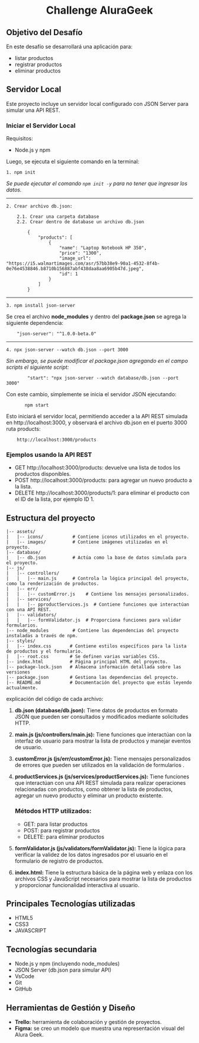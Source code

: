 # <p align="center">Challenge AluraGeek</p>

## Objetivo del Desafío
En este desafío se desarrollará una aplicación para:
* listar productos
* registrar productos
* eliminar productos

## Servidor Local
Este proyecto incluye un servidor local configurado con JSON Server para simular una API REST.

### Iniciar el Servidor Local

Requisitos:
 
* Node.js y npm 

Luego, se ejecuta el siguiente comando en la terminal:

    1. npm init

*Se puede ejecutar el comando `npm init -y` para no tener que ingresar los datos.*

---
    2. Crear archivo db.json:

        2.1. Crear una carpeta database
        2.2. Crear dentro de database un archivo db.json

            {
                "products": [
                    {
                        "name": "Laptop Notebook HP 350",
                        "price": "1300",
                        "image_url": "https://i5.walmartimages.com/asr/57bb38e9-90a1-4532-8f4b-0e76e4538846.b8710b156887abf438daa8aa6905b47d.jpeg",
                        "id": 1
                    }
                ]
            }
---
    3. npm install json-server
Se crea el archivo **node_modules** y dentro del **package.json** se agrega la siguiente dependencia:

        "json-server": "^1.0.0-beta.0"
---
    4. npx json-server --watch db.json --port 3000

*Sin embargo, se puede modificar el package.json agregando en el campo scripts el siguiente script:*

            "start": "npx json-server --watch database/db.json --port 3000"

Con este cambio, simplemente se inicia el servidor JSON ejecutando:

           npm start

Esto iniciará el servidor local, permitiendo acceder a la API REST simulada en http://localhost:3000, y observará el archivo db.json en el puerto 3000 ruta products:

        http://localhost:3000/products

### Ejemplos usando la API REST
* GET http://localhost:3000/products: devuelve una lista de todos los productos disponibles.
* POST http://localhost:3000/products: para agregar un nuevo producto a la lista.
* DELETE http://localhost:3000/products/1: para eliminar el producto con el ID  de la lista, por ejemplo ID 1. 

## Estructura del proyecto
    |-- assets/
    |   |-- icons/           # Contiene iconos utilizados en el proyecto.
    |   |-- images/          # Contiene imágenes utilizadas en el proyecto.
    |-- database/
    |   |-- db.json          # Actúa como la base de datos simulada para el proyecto.
    |-- js/
    |   |-- controllers/     
    |   |   |-- main.js      # Controla la lógica principal del proyecto, como la renderización de productos.
    |   |-- err/     
    |   |   |-- customError.js    # Contiene los mensajes personalizados.
    |   |-- services/
    |   |   |-- pproductServices.js  # Contiene funciones que interactúan con una API REST.
    |   |-- validators/      
    |   |   |-- formValidator.js  # Proporciona funciones para validar formularios.
    |-- node_modules         # Contiene las dependencias del proyecto instaladas a través de npm.
    |-- styles/
    |   |-- index.css       # Contiene estilos específicos para la lista de productos y el formulario.
    |   |-- root.css        # Se definen varias variables CSS.
    |-- index.html          # Página principal HTML del proyecto.
    |-- package-lock.json   # Almacena información detallada sobre las versiones
    |-- package.json        # Gestiona las dependencias del proyecto. 
    |-- README.md           # Documentación del proyecto que estás leyendo actualmente.
    
explicación del código de cada archivo:

1. **db.json (database/db.json):** Tiene datos de productos en formato JSON que pueden ser consultados y modificados mediante solicitudes HTTP.

2. **main.js (js/controllers/main.js):** Tiene funciones que interactúan con la interfaz de usuario para mostrar la lista de productos y manejar eventos de usuario.

3. **customError.js (js/err/customError.js):** Tiene mensajes personalizados de errores que pueden ser utilizados en la validación de formularios .

4. **productServices.js (js/services/productServices.js):** Tiene funciones que interactúan con una API REST simulada para realizar operaciones relacionadas con productos, como obtener la lista de productos, agregar un nuevo producto y eliminar un producto existente.

    ### Métodos HTTP utilizados:
    * GET: para listar productos
    * POST: para registrar productos
    * DELETE: para eliminar productos


5. **formValidator.js (js/validators/formValidator.js):** Tiene la lógica para verificar la validez de los datos ingresados por el usuario en el formulario de registro de productos.

6. **index.html:** Tiene la estructura básica de la página web y enlaza con los archivos CSS y JavaScript necesarios para mostrar la lista de productos y proporcionar funcionalidad interactiva al usuario.

## Principales Tecnologías utilizadas
* HTML5
* CSS3
* JAVASCRIPT

## Tecnologías secundaria
* Node.js y npm (incluyendo node_modules)
* JSON Server (db.json para simular API)
* VsCode
* Git
* GitHub

## Herramientas de Gestión y Diseño
* **Trello:** herramienta de colaboración y gestión de proyectos.
* **Figma:**  se creo un modelo que muestra una representación visual del Alura Geek.
        
